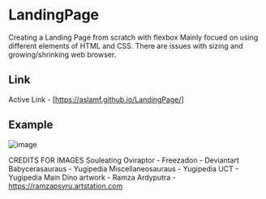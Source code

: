 # LandingPage
Creating a Landing Page from scratch with flexbox
Mainly focued on using different elements of HTML and CSS. There are issues with sizing and growing/shrinking web browser.


## Link
Active Link - [https://aslamf.github.io/LandingPage/]


## Example
![image](https://user-images.githubusercontent.com/86327031/226144167-6548613a-8731-4908-9940-31760eca5e24.png)


CREDITS FOR IMAGES
Souleating Oviraptor - Freezadon - Deviantart
Babycerasauraus - Yugipedia
Miscellaneosauraus - Yugipedia
UCT - Yugipedia
Main Dino artwork - Ramza Ardyputra - https://ramzapsyru.artstation.com
